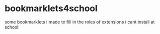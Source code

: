 # bookmarklets4school
some bookmarklets i made to fill in the roles of extensions i cant install at school
